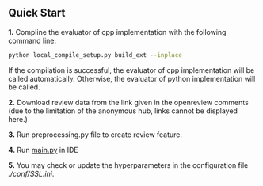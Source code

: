 

## Quick Start
**1.** Compline the evaluator of cpp implementation with the following command line:

```bash
python local_compile_setup.py build_ext --inplace
```

If the compilation is successful, the evaluator of cpp implementation will be called automatically.
Otherwise, the evaluator of python implementation will be called.

**2.** Download review data from the link given in the openreview comments (due to the limitation of the anonymous hub, links cannot be displayed here.)

**3.** Run preprocessing.py file to create review feature.

**4.** Run [main.py](./main.py) in IDE 

**5.** You may check or update the hyperparameters in the configuration file *./conf/SSL.ini*.
